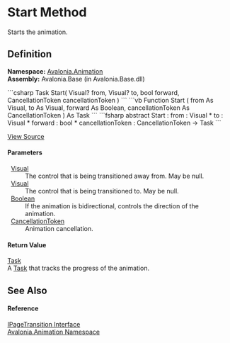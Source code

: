 # Start Method


Starts the animation.



## Definition
**Namespace:** <a href="N_Avalonia_Animation">Avalonia.Animation</a>  
**Assembly:** Avalonia.Base (in Avalonia.Base.dll)

<Tabs groupId="api-code-preview">
<TabItem value="csharp" label="C#">
```csharp
Task Start(
	Visual? from,
	Visual? to,
	bool forward,
	CancellationToken cancellationToken
)
```
</TabItem>
<TabItem value="vb" label="VB">
```vb
Function Start ( 
	from As Visual,
	to As Visual,
	forward As Boolean,
	cancellationToken As CancellationToken
) As Task
```
</TabItem>
<TabItem value="fsharp" label="F#">
```fsharp
abstract Start : 
        from : Visual * 
        to : Visual * 
        forward : bool * 
        cancellationToken : CancellationToken -> Task 
```
</TabItem>
</Tabs>



<a href="https://github.com/AvaloniaUI/Avalonia/tree/master/src/Avalonia.Base/Animation/IPageTransition.cs" title="View the source code">View Source</a>



#### Parameters
<dl><dt>  <a href="T_Avalonia_Visual">Visual</a></dt><dd>The control that is being transitioned away from. May be null.</dd><dt>  <a href="T_Avalonia_Visual">Visual</a></dt><dd>The control that is being transitioned to. May be null.</dd><dt>  <a href="https://learn.microsoft.com/dotnet/api/system.boolean" target="_blank" rel="noopener noreferrer">Boolean</a></dt><dd>If the animation is bidirectional, controls the direction of the animation.</dd><dt>  <a href="https://learn.microsoft.com/dotnet/api/system.threading.cancellationtoken" target="_blank" rel="noopener noreferrer">CancellationToken</a></dt><dd>Animation cancellation.</dd></dl>

#### Return Value
<a href="https://learn.microsoft.com/dotnet/api/system.threading.tasks.task" target="_blank" rel="noopener noreferrer">Task</a>  
A <a href="https://learn.microsoft.com/dotnet/api/system.threading.tasks.task" target="_blank" rel="noopener noreferrer">Task</a> that tracks the progress of the animation.

## See Also


#### Reference
<a href="T_Avalonia_Animation_IPageTransition">IPageTransition Interface</a>  
<a href="N_Avalonia_Animation">Avalonia.Animation Namespace</a>  

